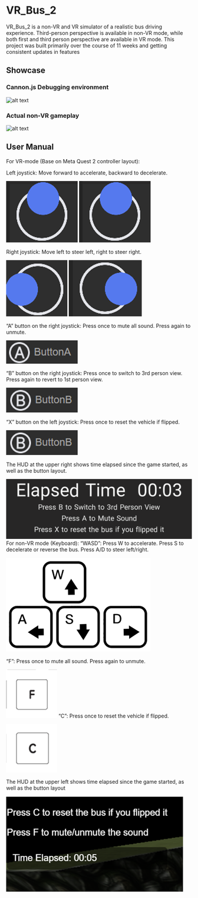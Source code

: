 # VR_Bus_2

VR_Bus_2 is a non-VR and VR simulator of a realistic bus driving experience. Third-person perspective is available in non-VR mode, while both first and third person perspective are available in VR mode.
This project was built primarily over the course of 11 weeks and getting consistent updates in features

## Showcase 

### Cannon.js Debugging environment

![alt text](<showcasing and tutorial/vr bus debug.gif>)

### Actual non-VR gameplay


![alt text](<showcasing and tutorial/non debug vr bus 10s.gif>)

## User Manual

For VR-mode (Base on Meta Quest 2 controller layout):

Left joystick: Move forward to accelerate, backward to decelerate.

[](README.md) ![text](<showcasing and tutorial/image.png>) ![alt text](<showcasing and tutorial/image-1.png>)

Right joystick: Move left to steer left, right to steer right.

  ![alt text](<showcasing and tutorial/image-2.png>) ![alt text](<showcasing and tutorial/image-3.png>)

“A” button on the right joystick: Press once to mute all sound. Press again to unmute.


 ![alt text](<showcasing and tutorial/image-4.png>)

“B” button on the right joystick: Press once to switch to 3rd person view. Press again to revert to 1st person view.


 ![alt text](<showcasing and tutorial/image-5.png>)

“X” button on the left joystick: Press once to reset the vehicle if flipped.


![alt text](<showcasing and tutorial/image-5.png>)

The HUD at the upper right shows time elapsed since the game started, as well as the button layout.


 [](README.md) ![text](<showcasing and tutorial/image-7.png>)
For non-VR mode (Keyboard):
“WASD”: Press W to accelerate. Press S to decelerate or reverse the bus.
Press A/D to steer left/right.


 ![alt text](<showcasing and tutorial/image-8.png>)

“F”: Press once to mute all sound. Press again to unmute.

 
 [](README.md) ![text](<showcasing and tutorial/image-9.png>)
“C”: Press once to reset the vehicle if flipped.

  [](README.md) ![text](<showcasing and tutorial/image-10.png>)

The HUD at the upper left shows time elapsed since the game started, as well as the button layout

[](README.md) ![text](<showcasing and tutorial/image-11.png>)
 
